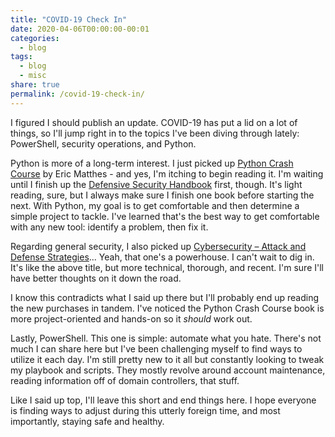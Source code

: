 ```yaml
---
title: "COVID-19 Check In"
date: 2020-04-06T00:00:00-00:01
categories:
  - blog
tags:
  - blog
  - misc
share: true
permalink: /covid-19-check-in/
---
```


I figured I should publish an update. COVID-19 has put a lid on a lot of things, so I'll jump right in to the topics I've been diving through lately: PowerShell, security operations, and Python.

Python is more of a long-term interest. I just picked up [Python Crash Course](https://www.amazon.com/dp/B07J4521M3/) by Eric Matthes - and yes, I'm itching to begin reading it. I'm waiting until I finish up the [Defensive Security Handbook](https://www.amazon.com/dp/B06Y18XC5Y) first, though. It's light reading, sure, but I always make sure I finish one book before starting the next. With Python, my goal is to get comfortable and then determine a simple project to tackle. I've learned that's the best way to get comfortable with any new tool: identify a problem, then fix it.

Regarding general security, I also picked up [Cybersecurity – Attack and Defense Strategies](https://www.amazon.com/dp/183882779X)... Yeah, that one's a powerhouse. I can't wait to dig in. It's like the above title, but more technical, thorough, and recent. I'm sure I'll have better thoughts on it down the road.

I know this contradicts what I said up there but I'll probably end up reading the new purchases in tandem. I've noticed the Python Crash Course book is more project-oriented and hands-on so it *should* work out.

Lastly, PowerShell. This one is simple: automate what you hate. There's not much I can share here but I've been challenging myself to find ways to utilize it each day. I'm still pretty new to it all but constantly looking to tweak my playbook and scripts. They mostly revolve around account maintenance, reading information off of domain controllers, that stuff.

Like I said up top, I'll leave this short and end things here. I hope everyone is finding ways to adjust during this utterly foreign time, and most importantly, staying safe and healthy.

